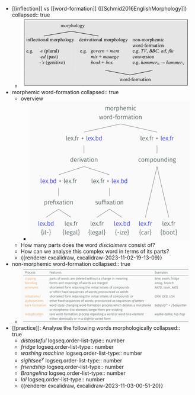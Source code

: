 - [[inflection]] vs [[word-formation]] ([[Schmid2016EnglishMorphology]])
  collapsed:: true
	- ![Schmid2016-morphology-vs-word-formation.png](../assets/Schmid2016-morphology-vs-word-formation_1698949643850_0.png)
- morphemic word-formation
  collapsed:: true
	- overview
		- ![image.png](../assets/image_1698966977051_0.png)
	- How many parts does the word *disclaimers* consist of?
	- How can we analyse this complex word in terms of its parts?
	- {{renderer excalidraw, excalidraw-2023-11-02-19-13-09}}
- non-morphemic word-formation
  collapsed:: true
	- ![image.png](../assets/image_1698950159306_0.png)
- [[practice]]: Analyse the following words morphologically
  collapsed:: true
	- *distasteful*
	  logseq.order-list-type:: number
	- *fridge*
	  logseq.order-list-type:: number
	- *washing machine*
	  logseq.order-list-type:: number
	- *sightsee*$^v$
	  logseq.order-list-type:: number
	- *friendship*
	  logseq.order-list-type:: number
	- *Brangelina*
	  logseq.order-list-type:: number
	- *lol*
	  logseq.order-list-type:: number
	- {{renderer excalidraw, excalidraw-2023-11-03-00-51-20}}